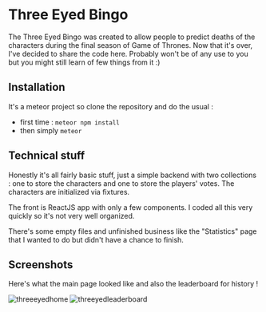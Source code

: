 Three Eyed Bingo
===

The Three Eyed Bingo was created to allow people to predict deaths of the characters during the final season of Game of Thrones. Now that it's over, I've decided to share the code here. Probably won't be of any use to you but you might still learn of few things from it :)

## Installation

It's a meteor project so clone the repository and do the usual :
* first time : ```meteor npm install```
* then simply ```meteor``` 

## Technical stuff

Honestly it's all fairly basic stuff, just a simple backend with two collections
 : one to store the characters and one to store the players' votes. The characters are initialized via fixtures.

The front is ReactJS app with only a few components. I coded all this very quickly so it's not very well organized.

There's some empty files and unfinished business like the "Statistics" page that I wanted to do but didn't have a chance to finish.

## Screenshots

Here's what the main page looked like and also the leaderboard for history !
 
![threeeyedhome](https://user-images.githubusercontent.com/1872273/59150249-b3b3c380-8a20-11e9-9202-b42595243fb9.png)
![threeyedleaderboard](https://user-images.githubusercontent.com/1872273/59150246-aac2f200-8a20-11e9-89c2-7fc5ef4ba783.png)
